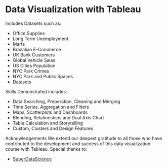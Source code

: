 # Data Visualization with Tableau

Includes Datasets such as:
- Office Supplies
- Long Term Unemployment
- Marts
- Brazalian E-Commerce
- UK Bank Customers
- Global Vehicle Sales
- US Cities Population
- NYC Park Crimes
- NYC Park and Public Spaces
- [Datasets](https://www.superdatascience.com/pages/tableau)

Skills Demonstrated includes:

- Data Searching, Preperation, Cleaning and Merging
- Time Series, Aggregation and Filters
- Maps, Scatterplots and Dashboards
- Blending, Relationships and Dual Axis Chart
- Table Calculation and Storytelling
- Custom, Clusters and Design Features

Acknowledgements
We extend our deepest gratitude to all those who have contributed to the development and success of this data visualization course with Tableau. Special thanks to:
- [SuperDataScience](https://www.superdatascience.com/pages/tableau)

  
